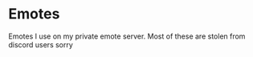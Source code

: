 # Emotes

Emotes I use on my private emote server. Most of these are stolen from discord users sorry